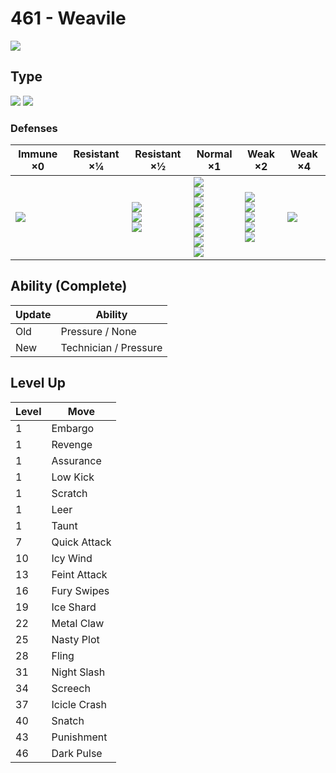 # 461 - Weavile
![][461]

## Type

![][dark]  ![][ice]

### Defenses

Immune ×0        | Resistant ×¼ | Resistant ×½                              | Normal ×1                                                                                                                       | Weak ×2                                                                | Weak ×4           | 
---              | ---          | ---                                       | ---                                                                                                                             | ---                                                                    | ---               | 
![][psychic]<br> |              | ![][ghost]<br> ![][ice]<br> ![][dark]<br> | ![][normal]<br> ![][flying]<br> ![][poison]<br> ![][ground]<br> ![][water]<br> ![][grass]<br> ![][electric]<br> ![][dragon]<br> | ![][rock]<br> ![][bug]<br> ![][steel]<br> ![][fire]<br> ![][fairy]<br> | ![][fighting]<br> | 

## Ability (Complete)

Update | Ability               | 
---    | ---                   | 
Old    | Pressure / None       | 
New    | Technician / Pressure | 

## Level Up

Level | Move         | 
---   | ---          | 
1     | Embargo      | 
1     | Revenge      | 
1     | Assurance    | 
1     | Low Kick     | 
1     | Scratch      | 
1     | Leer         | 
1     | Taunt        | 
7     | Quick Attack | 
10    | Icy Wind     | 
13    | Feint Attack | 
16    | Fury Swipes  | 
19    | Ice Shard    | 
22    | Metal Claw   | 
25    | Nasty Plot   | 
28    | Fling        | 
31    | Night Slash  | 
34    | Screech      | 
37    | Icicle Crash | 
40    | Snatch       | 
43    | Punishment   | 
46    | Dark Pulse   | 

[461]: ../img/pokemon/461.png
[normal]: ../img/types/normal.png
[fire]: ../img/types/fire.png
[fighting]: ../img/types/fighting.png
[water]: ../img/types/water.png
[flying]: ../img/types/flying.png
[grass]: ../img/types/grass.png
[poison]: ../img/types/poison.png
[electric]: ../img/types/electric.png
[ground]: ../img/types/ground.png
[psychic]: ../img/types/psychic.png
[rock]: ../img/types/rock.png
[ice]: ../img/types/ice.png
[bug]: ../img/types/bug.png
[dragon]: ../img/types/dragon.png
[ghost]: ../img/types/ghost.png
[dark]: ../img/types/dark.png
[steel]: ../img/types/steel.png
[fairy]: ../img/types/fairy.png
